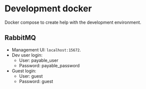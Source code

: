 # Development docker
Docker compose to create help with the development environment.

## RabbitMQ
- Management UI: `localhost:15672`.
- Dev user login:
  - User:     payable_user
  - Password: payable_password
- Guest login:
  - User:     guest
  - Password: guest
